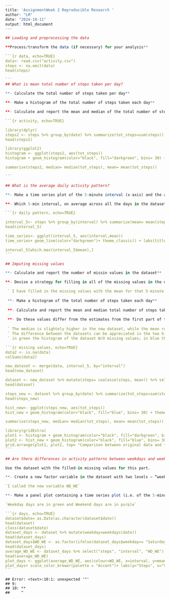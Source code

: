 

```` r
---
title: 'AssignmentWeek 2 Reproducible Research '
author: "LM"
date: "2024-10-11"
output: html_document
---

## Loading and preprocessing the data 

**Process/transform the data (if necessary) for your analysis**

```{r data, echo=TRUE}
data<- read.csv("activity.csv")
steps <- na.omit(data)
head(steps)

```
## What is mean total number of steps taken per day?

**- Calculate the total number of steps taken per day**

**- Make a histogram of the total number of steps taken each day**

**- Calculate and report the mean and median of the total number of steps taken per day**

```{r activity, echo=TRUE}

library(dplyr)
steps2 <- steps %>% group_by(date) %>% summarize(tot_steps=sum(steps))
head(steps2)

library(ggplot2)
histogram <- ggplot(steps2, aes(tot_steps))
histogram + geom_histogram(color="black", fill="darkgreen", bins= 30) + theme_minimal() + labs(title= "Total steps taken per day", x= "Tot_steps day", y= "Count")

summarise(steps2, median= median(tot_steps), mean= mean(tot_steps))

```

## What is the average daily activity pattern?

**- Make a time series plot of the 5-minute interval (x-axis) and the average number of steps taken, averaged across all days(y-axis)**

**- Which 5-min interval, on average across all the days in the dataset, contains the maximum number of steps?**

```{r daily pattern, echo=TRUE}

interval_5<- steps %>% group_by(interval) %>% summarize(mean= mean(steps))
head(interval_5)

time_series<- ggplot(interval_5, aes(interval,mean))
time_series+ geom_line(color="darkgreen")+ theme_classic() + labs(title="Average number of steps in 5-minutes intervals", y="Steps", x="5- min Intervals")

interval_5[which.max(interval_5$mean),]
```

## Imputing missing values

**- Calculate and report the number of missin values in the dataset**

**- Devise a strategy for filling in all of the missing values in the dataset. Create a new dataset that is equal to the original dataset but with the missing data filled in**

 ` I have filled in the missing values with the mean for that 5-minute interval `
 
 **- Make a histogram of the total number of steps taken each day**
 
 **- Calculate and report the mean and median total number of steps taken per day**
 
 **- Do these values differ from the estimates from the first part of the assignment? What is the impact of imputing missing data on the estimates of the total daily number of steps?**
 
 ` The median is slightely higher in the new dataset, while the mean remains the same`
 ` The difference between the datasets can be appreciated in the two histogram:` 
 ` in green the histogram of the dataset W/O missing values; in blue the histogram of the datset with filled in values`

```{r missing values, echo=TRUE}
data2 <- is.na(data)
colSums(data2)

new_dataset <- merge(data, interval_5, by="interval")
head(new_dataset)

dataset <- new_dataset %>% mutate(steps= coalesce(steps, mean)) %>% select("steps", "date", "interval") %>% arrange(date)
head(dataset)

steps_new <- dataset %>% group_by(date) %>% summarize(tot_steps=sum(steps))
head(steps_new)

hist_new<- ggplot(steps_new, aes(tot_steps))
hist_new + geom_histogram(color="black", fill="blue", bins= 30) + theme_minimal()

summarise(steps_new, median= median(tot_steps), mean= mean(tot_steps))

library(gridExtra)
plot1 <- histogram + geom_histogram(color="black", fill="darkgreen", bins= 30) + theme_minimal() + labs(x="", y="Count")
plot2 <- hist_new + geom_histogram(color="black", fill="blue", bins= 30) + theme_minimal() + labs(x= "Total steps per day", y="Count")
grid.arrange(plot1, plot2, top= "Comparison between original data and filled values")
```

## Are there differences in activity patterns between weekdays and weekends?

Use the dataset with the filled-in missing values for this part.

**- Create a new factor variable in the dataset with two levels – “weekday” and “weekend” indicating whether a given date is a weekday or weekend day**

`I called the new variable WD_WE`

**- Make a panel plot containing a time series plot (i.e. of the 5-minute interval (x-axis) and the average number of steps taken, averaged across all weekday days or weekend days (y-axis) **

`Weekday days are in green and Weekend days are in purple`

```{r days, echo=TRUE}
dataset$date= as.Date(as.character(dataset$date))
head(dataset)
class(dataset$date)
dataset_days <- dataset %>% mutate(weekday=weekdays(date))
head(dataset_days)
dataset_days$WD_WE <- as.factor(ifelse(dataset_days$weekday== "Saturday" | dataset_days$weekday== "Sunday", "Weekend", "Weekday"))
head(dataset_days)
average_WD_WE <- dataset_days %>% select("steps", "interval", "WD_WE") %>% group_by(interval, WD_WE) %>% summarize(mean= mean(steps))
head(average_WD_WE)
plot_days <- ggplot(average_WD_WE, aes(colour=WD_WE, x=interval, y=mean)) + geom_line(linewidth=1) + facet_grid(WD_WE~.) + theme_light()
plot_days+ scale_color_brewer(palette = "Accent")+ labs(y="Steps", x="5-min Intervals")
```
````

```
## Error: <text>:10:1: unexpected '^'
## 9: 
## 10: **
##     ^
```

